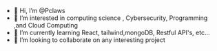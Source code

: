- 👋 Hi, I’m @Pclaws
- 👀 I’m interested in computing science , Cybersecurity, Programming ,and Cloud Computing
- 🌱 I’m currently learning React, tailwind,mongoDB, Restful API's, etc...
- 💞️ I’m looking to collaborate on any interesting project

<!---
Pclaws/Pclaws is a ✨ special ✨ repository because its `README.md` (this file) appears on your GitHub profile.
You can click the Preview link to take a look at your changes.
--->
